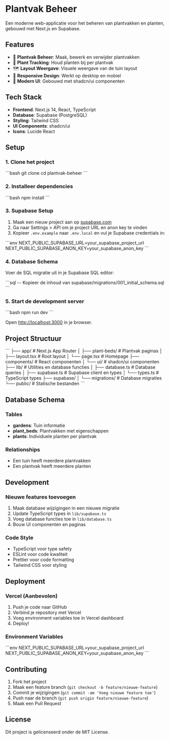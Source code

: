 # Plantvak Beheer

Een moderne web-applicatie voor het beheren van plantvakken en planten, gebouwd met Next.js en Supabase.

## Features

- 🌱 **Plantvak Beheer**: Maak, bewerk en verwijder plantvakken
- 🌿 **Plant Tracking**: Houd planten bij per plantvak
- 🗺️ **Layout Weergave**: Visuele weergave van de tuin layout
- 📱 **Responsive Design**: Werkt op desktop en mobiel
- 🎨 **Modern UI**: Gebouwd met shadcn/ui componenten

## Tech Stack

- **Frontend**: Next.js 14, React, TypeScript
- **Database**: Supabase (PostgreSQL)
- **Styling**: Tailwind CSS
- **UI Components**: shadcn/ui
- **Icons**: Lucide React

## Setup

### 1. Clone het project

\`\`\`bash
git clone <repository-url>
cd plantvak-beheer
\`\`\`

### 2. Installeer dependencies

\`\`\`bash
npm install
\`\`\`

### 3. Supabase Setup

1. Maak een nieuw project aan op [supabase.com](https://supabase.com)
2. Ga naar Settings > API om je project URL en anon key te vinden
3. Kopieer `.env.example` naar `.env.local` en vul je Supabase credentials in:

\`\`\`env
NEXT_PUBLIC_SUPABASE_URL=your_supabase_project_url
NEXT_PUBLIC_SUPABASE_ANON_KEY=your_supabase_anon_key
\`\`\`

### 4. Database Schema

Voer de SQL migratie uit in je Supabase SQL editor:

\`\`\`sql
-- Kopieer de inhoud van supabase/migrations/001_initial_schema.sql
\`\`\`

### 5. Start de development server

\`\`\`bash
npm run dev
\`\`\`

Open [http://localhost:3000](http://localhost:3000) in je browser.

## Project Structuur

\`\`\`
├── app/                    # Next.js App Router
│   ├── plant-beds/        # Plantvak paginas
│   ├── layout.tsx         # Root layout
│   └── page.tsx           # Homepage
├── components/            # React componenten
│   └── ui/               # shadcn/ui componenten
├── lib/                  # Utilities en database functies
│   ├── database.ts       # Database queries
│   ├── supabase.ts       # Supabase client en types
│   └── types.ts          # TypeScript types
├── supabase/
│   └── migrations/       # Database migraties
└── public/              # Statische bestanden
\`\`\`

## Database Schema

### Tables

- **gardens**: Tuin informatie
- **plant_beds**: Plantvakken met eigenschappen
- **plants**: Individuele planten per plantvak

### Relationships

- Een tuin heeft meerdere plantvakken
- Een plantvak heeft meerdere planten

## Development

### Nieuwe features toevoegen

1. Maak database wijzigingen in een nieuwe migratie
2. Update TypeScript types in `lib/supabase.ts`
3. Voeg database functies toe in `lib/database.ts`
4. Bouw UI componenten en paginas

### Code Style

- TypeScript voor type safety
- ESLint voor code kwaliteit
- Prettier voor code formatting
- Tailwind CSS voor styling

## Deployment

### Vercel (Aanbevolen)

1. Push je code naar GitHub
2. Verbind je repository met Vercel
3. Voeg environment variables toe in Vercel dashboard
4. Deploy!

### Environment Variables

\`\`\`env
NEXT_PUBLIC_SUPABASE_URL=your_supabase_project_url
NEXT_PUBLIC_SUPABASE_ANON_KEY=your_supabase_anon_key
\`\`\`

## Contributing

1. Fork het project
2. Maak een feature branch (`git checkout -b feature/nieuwe-feature`)
3. Commit je wijzigingen (`git commit -am 'Voeg nieuwe feature toe'`)
4. Push naar de branch (`git push origin feature/nieuwe-feature`)
5. Maak een Pull Request

## License

Dit project is gelicenseerd onder de MIT License.
